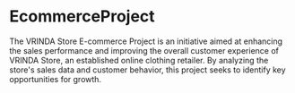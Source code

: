 # EcommerceProject
The VRINDA Store E-commerce Project is an initiative aimed at enhancing the sales performance and improving the overall customer experience of VRINDA Store, an established online clothing retailer. By analyzing the store's sales data and customer behavior, this project seeks to identify key opportunities for growth.
